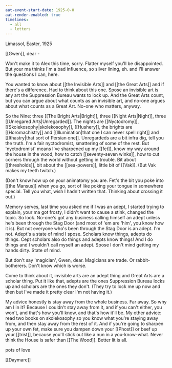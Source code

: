 ```yaml
---
aat-event-start-date: 1925-0-0
aat-render-enabled: true
timelines:
  - all
  - letters
---
```

Limassol, Easter, 1925

[[Gwen]], dear -

Won't make it to Alex this time, sorry. Flatter myself you'll be disappointed. But your ma thinks I'm a bad influence, so silver lining, eh. and I'll answer the questions I can, here.

You wanted to know about [[the Invisible Arts]] and [[the Great Arts]] and if there's a difference. Had to think about this one. Spose an invisible art is any art the Suppression Bureau wants to lock up. And the Great Arts count, but you can argue about what counts as an invisible art, and no-one argues about what counts as a Great Art. No-one who matters, anyway.

So the Nine: three [[The Bright Arts|Bright]], three [[Night Arts|Night]], three [[Unregared Arts|Unregarded]]. The nights are [[Nyctodromy]],
[[Skolekosophy|skolekosophy]], [[Hushery]], the brights are [[Horomachistry]] and [[Illumination|that one I can never spell right]] and [[Ithastry|that sort of Persian one]]. Unregardeds are a bit infra dig, tell you the truth. I'm a fair nyctodromist, smattering of some of the rest. But 'nyctodromist' means I've sharpened up my [[fet]], know my way around the house in the wood, how to catch [[seventy-seven winks]], how to cut corners through the world without getting in trouble. Bit about [[thresholds]], bit about the [[sea-powers]], little bit of [[Vak]]. (But Vak makes my teeth twitch.)

(Don't know how up on your animatomy you are. Fet's the bit you poke into [[the Mansus]] when you go, sort of like poking your tongue in somewhere special. Tell you what, wish I hadn't written that. Thinking about crossing it out.)

Memory serves, last time you asked me if I was an adept, I started trying to explain, your ma got frosty, I didn't want to cause a stink, changed the topic. So look. No-one's got any business calling himself an adept unless he's been through the Stag Door (and most of 'em are 'him', you know how it is). But not everyone who's been through the Stag Door is an adept. I'm not. Adept's a state of mind I spose. Scholars know things, adepts do things. Cept scholars also do things and adepts know things! And I do things and I wouldn't call myself an adept. Spose I don't mind getting my hands dirty. State of mind.

But don't say 'magician', Gwen, dear. Magicians are trade. Or rabbit-botherers. Don't know which is worse.

Come to think about it, invisible arts are an adept thing and Great Arts are a scholar thing. Put it like that, adepts are the ones Suppression Bureau locks up and scholars are the ones they don't. (They try to lock me up now and then but I've made it pretty clear I'm not having it.)

My advice honestly is stay away from the whole business. Far away. So why am I in it? Because I couldn't stay away from it, and if you can't either, you won't, and that's how you'll know, and that's how it'll be. My other advice: read two books on skolekosophy so you know what you're staying away from, and then stay away from the rest of it. And if you're going to sharpen up your own fet, make sure you dampen down your [[Phost]] or beef up your [[trist]], because you'll stick out like a nun in a you-know-what. Never think the House is safer than [[The Wood]]. Better lit is all.

pots of love

[[Daymare]]